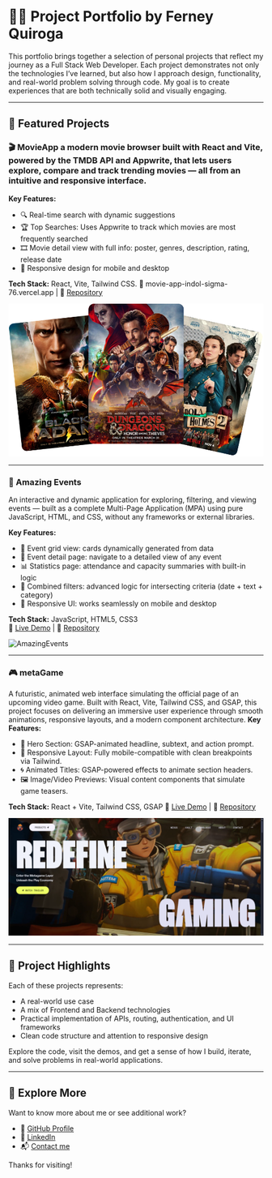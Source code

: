 # 👨‍💻 Project Portfolio by Ferney Quiroga

This portfolio brings together a selection of personal projects that reflect my journey as a Full Stack Web Developer. Each project demonstrates not only the technologies I’ve learned, but also how I approach design, functionality, and real-world problem solving through code. My goal is to create experiences that are both technically solid and visually engaging.

---

## 🚀 Featured Projects

### 🎬 MovieApp a modern movie browser built with React and Vite, powered by the TMDB API and Appwrite, that lets users explore, compare and track trending movies — all from an intuitive and responsive interface.

**Key Features:**
- 🔍 Real-time search with dynamic suggestions
- 🏆 Top Searches: Uses Appwrite to track which movies are most frequently searched
- 🎞️ Movie detail view with full info: poster, genres, description, rating, release date
- 📱 Responsive design for mobile and desktop

**Tech Stack:** React, Vite, Tailwind CSS.
🔗 movie-app-indol-sigma-76.vercel.app | 📂 [Repository](https://github.com/Ferny1011/movieApp)

![MovieApp](https://github.com/Ferny1011/movieApp/blob/main/public/hero.png)

---

### 🎉 Amazing Events
An interactive and dynamic application for exploring, filtering, and viewing events — built as a complete Multi-Page Application (MPA) using pure JavaScript, HTML, and CSS, without any frameworks or external libraries.

**Key Features:**
- 📅 Event grid view: cards dynamically generated from data
- 🧩 Event detail page: navigate to a detailed view of any event
- 📊 Statistics page: attendance and capacity summaries with built-in logic
- 🧠 Combined filters: advanced logic for intersecting criteria (date + text + category)
- 📱 Responsive UI: works seamlessly on mobile and desktop

**Tech Stack:** JavaScript, HTML5, CSS3  
🔗 [Live Demo](https://amazing-events-weld.vercel.app/) | 📂 [Repository](https://github.com/Ferny1011/AmazingEvents_QUIROGA)

![AmazingEvents](https://github.com/Ferny1011/AmazingEvents_QUIROGA/blob/main/assets/img/home.png)

---

### 🎮 metaGame
A futuristic, animated web interface simulating the official page of an upcoming video game. Built with React, Vite, Tailwind CSS, and GSAP, this project focuses on delivering an immersive user experience through smooth animations, responsive layouts, and a modern component architecture.
**Key Features:**
- 🎥 Hero Section: GSAP-animated headline, subtext, and action prompt.
- 📱 Responsive Layout: Fully mobile-compatible with clean breakpoints via Tailwind.
- 🌀 Animated Titles: GSAP-powered effects to animate section headers.
- 🖼️ Image/Video Previews: Visual content components that simulate game teasers.

**Tech Stack:** React + Vite, Tailwind CSS, GSAP 
🔗 [Live Demo](https://metagame-6e9e1.web.app) | 📂 [Repository](https://github.com/Ferny1011/metaGame)

![metaGame](https://github.com/Ferny1011/metaGame/blob/main/public/img/hero.png)

---

## 📝 Project Highlights
Each of these projects represents:

- A real-world use case 
- A mix of Frontend and Backend technologies
- Practical implementation of APIs, routing, authentication, and UI frameworks
- Clean code structure and attention to responsive design

Explore the code, visit the demos, and get a sense of how I build, iterate, and solve problems in real-world applications.

---

## 📂 Explore More
Want to know more about me or see additional work?

- 🔗 [GitHub Profile](https://github.com/Ferny1011)
- 💼 [LinkedIn](https://www.linkedin.com/in/ferneyquiroga-webdeveloper)
- 📬 [Contact me](mailto:fer-ney1011@outlook.com)

Thanks for visiting!
